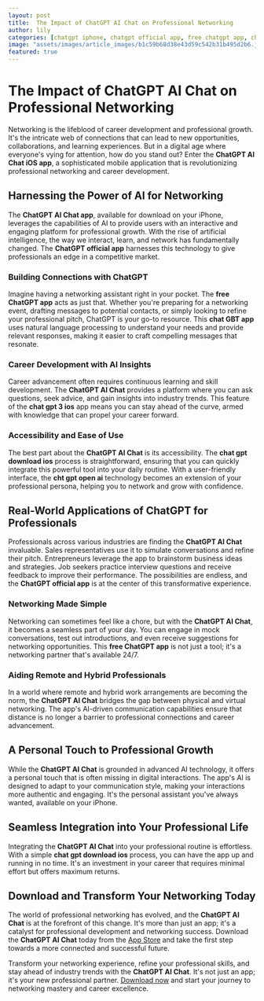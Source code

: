 ```yaml
---
layout: post
title:  The Impact of ChatGPT AI Chat on Professional Networking
author: lily
categories: [chatgpt iphone, chatgpt official app, free chatgpt app, chat gbt app, chat gpt 3 ios, chat gpt download ios, cht gpt open ai]
image: "assets/images/article_images/b1c59b68d38e43d59c542b31b495d2b6.jpg"
featured: true
---
```


# The Impact of ChatGPT AI Chat on Professional Networking

Networking is the lifeblood of career development and professional growth. It's the intricate web of connections that can lead to new opportunities, collaborations, and learning experiences. But in a digital age where everyone's vying for attention, how do you stand out? Enter the **ChatGPT AI Chat iOS app**, a sophisticated mobile application that is revolutionizing professional networking and career development.

## Harnessing the Power of AI for Networking

The **ChatGPT AI Chat app**, available for download on your iPhone, leverages the capabilities of AI to provide users with an interactive and engaging platform for professional growth. With the rise of artificial intelligence, the way we interact, learn, and network has fundamentally changed. The **ChatGPT official app** harnesses this technology to give professionals an edge in a competitive market.

### Building Connections with ChatGPT

Imagine having a networking assistant right in your pocket. The **free ChatGPT app** acts as just that. Whether you're preparing for a networking event, drafting messages to potential contacts, or simply looking to refine your professional pitch, ChatGPT is your go-to resource. This **chat GBT app** uses natural language processing to understand your needs and provide relevant responses, making it easier to craft compelling messages that resonate.

### Career Development with AI Insights

Career advancement often requires continuous learning and skill development. The **ChatGPT AI Chat** provides a platform where you can ask questions, seek advice, and gain insights into industry trends. This feature of the **chat gpt 3 ios** app means you can stay ahead of the curve, armed with knowledge that can propel your career forward.

### Accessibility and Ease of Use

The best part about the **ChatGPT AI Chat** is its accessibility. The **chat gpt download ios** process is straightforward, ensuring that you can quickly integrate this powerful tool into your daily routine. With a user-friendly interface, the **cht gpt open ai** technology becomes an extension of your professional persona, helping you to network and grow with confidence.

## Real-World Applications of ChatGPT for Professionals

Professionals across various industries are finding the **ChatGPT AI Chat** invaluable. Sales representatives use it to simulate conversations and refine their pitch. Entrepreneurs leverage the app to brainstorm business ideas and strategies. Job seekers practice interview questions and receive feedback to improve their performance. The possibilities are endless, and the **ChatGPT official app** is at the center of this transformative experience.

### Networking Made Simple

Networking can sometimes feel like a chore, but with the **ChatGPT AI Chat**, it becomes a seamless part of your day. You can engage in mock conversations, test out introductions, and even receive suggestions for networking opportunities. This **free ChatGPT app** is not just a tool; it's a networking partner that's available 24/7.

### Aiding Remote and Hybrid Professionals

In a world where remote and hybrid work arrangements are becoming the norm, the **ChatGPT AI Chat** bridges the gap between physical and virtual networking. The app's AI-driven communication capabilities ensure that distance is no longer a barrier to professional connections and career advancement.

## A Personal Touch to Professional Growth

While the **ChatGPT AI Chat** is grounded in advanced AI technology, it offers a personal touch that is often missing in digital interactions. The app's AI is designed to adapt to your communication style, making your interactions more authentic and engaging. It's the personal assistant you've always wanted, available on your iPhone.

## Seamless Integration into Your Professional Life

Integrating the **ChatGPT AI Chat** into your professional routine is effortless. With a simple **chat gpt download ios** process, you can have the app up and running in no time. It's an investment in your career that requires minimal effort but offers maximum returns.

## Download and Transform Your Networking Today

The world of professional networking has evolved, and the **ChatGPT AI Chat** is at the forefront of this change. It's more than just an app; it's a catalyst for professional development and networking success. Download the **ChatGPT AI Chat** today from the [App Store](https://apps.apple.com/us/app/ai-ask-chat-with-ai-bots/id6472484891) and take the first step towards a more connected and successful future.

Transform your networking experience, refine your professional skills, and stay ahead of industry trends with the **ChatGPT AI Chat**. It's not just an app; it's your new professional partner. [Download now](https://apps.apple.com/us/app/ai-ask-chat-with-ai-bots/id6472484891) and start your journey to networking mastery and career excellence.